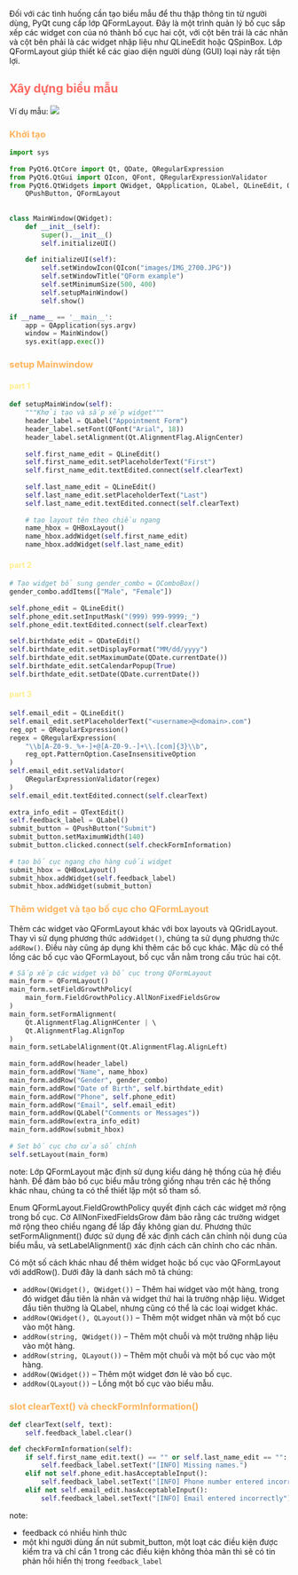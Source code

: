 Đối với các tình huống cần tạo biểu mẫu để thu thập thông tin từ người dùng, PyQt cung cấp lớp QFormLayout. Đây là một trình quản lý bố cục sắp xếp các widget con của nó thành bố cục hai cột, với cột bên trái là các nhãn và cột bên phải là các widget nhập liệu như QLineEdit hoặc QSpinBox. Lớp QFormLayout giúp thiết kế các giao diện người dùng (GUI) loại này rất tiện lợi.

## <span style="color:rgb(255, 105, 97)">Xây dựng biểu mẫu</span> 
Ví dụ mẫu:
![](Pasted%20image%2020240803232500.png)
### <span style="color:rgb(255, 179, 91)">Khởi tạo</span> 
```python
import sys  
  
from PyQt6.QtCore import Qt, QDate, QRegularExpression  
from PyQt6.QtGui import QIcon, QFont, QRegularExpressionValidator  
from PyQt6.QtWidgets import QWidget, QApplication, QLabel, QLineEdit, QHBoxLayout, QComboBox, QDateEdit, QTextEdit, \  
    QPushButton, QFormLayout  
  
  
class MainWindow(QWidget):  
    def __init__(self):  
        super().__init__()  
        self.initializeUI()  
  
    def initializeUI(self):  
        self.setWindowIcon(QIcon("images/IMG_2700.JPG"))  
        self.setWindowTitle("QForm example")  
        self.setMinimumSize(500, 400)  
        self.setupMainWindow()  
        self.show()

if __name__ == '__main__':  
    app = QApplication(sys.argv)  
    window = MainWindow()  
    sys.exit(app.exec())
```

### <span style="color:rgb(255, 179, 91)">setup Mainwindow</span> 
#### <span style="color:rgb(255, 238, 140)">part 1
</span> 

```python
def setupMainWindow(self):  
    """Khởi tạo và sắp xếp widget"""  
    header_label = QLabel("Appointment Form")  
    header_label.setFont(QFont("Arial", 18))  
    header_label.setAlignment(Qt.AlignmentFlag.AlignCenter)  
  
    self.first_name_edit = QLineEdit()  
    self.first_name_edit.setPlaceholderText("First")  
    self.first_name_edit.textEdited.connect(self.clearText)  
  
    self.last_name_edit = QLineEdit()  
    self.last_name_edit.setPlaceholderText("Last")  
    self.last_name_edit.textEdited.connect(self.clearText)  
  
    # tạo layout tên theo chiều ngang  
    name_hbox = QHBoxLayout()  
    name_hbox.addWidget(self.first_name_edit)  
    name_hbox.addWidget(self.last_name_edit)
```

#### <span style="color:rgb(255, 238, 140)">part 2</span> 
```python
# Tạo widget bổ sung gender_combo = QComboBox()  
gender_combo.addItems(["Male", "Female"])  
  
self.phone_edit = QLineEdit()  
self.phone_edit.setInputMask("(999) 999-9999;_")  
self.phone_edit.textEdited.connect(self.clearText)  
  
self.birthdate_edit = QDateEdit()  
self.birthdate_edit.setDisplayFormat("MM/dd/yyyy")  
self.birthdate_edit.setMaximumDate(QDate.currentDate())  
self.birthdate_edit.setCalendarPopup(True)  
self.birthdate_edit.setDate(QDate.currentDate())
```

#### <span style="color:rgb(255, 238, 140)">part 3</span> 
```python
self.email_edit = QLineEdit()  
self.email_edit.setPlaceholderText("<username>@<domain>.com")  
reg_opt = QRegularExpression()  
regex = QRegularExpression(  
    "\\b[A-Z0-9._%+-]+@[A-Z0-9.-]+\\.[com]{3}\\b",  
    reg_opt.PatternOption.CaseInsensitiveOption  
)  
self.email_edit.setValidator(  
    QRegularExpressionValidator(regex)  
)  
self.email_edit.textEdited.connect(self.clearText)  
  
extra_info_edit = QTextEdit()  
self.feedback_label = QLabel()  
submit_button = QPushButton("Submit")  
submit_button.setMaximumWidth(140)  
submit_button.clicked.connect(self.checkFormInformation)  
  
# tạo bố cục ngang cho hàng cuối widget  
submit_hbox = QHBoxLayout()  
submit_hbox.addWidget(self.feedback_label)  
submit_hbox.addWidget(submit_button)
```

### <span style="color:rgb(255, 179, 91)">Thêm widget và tạo bố cục cho QFormLayout</span> 
Thêm các widget vào QFormLayout khác với box layouts và QGridLayout. Thay vì sử dụng phương thức `addWidget()`, chúng ta sử dụng phương thức `addRow()`. Điều này cũng áp dụng khi thêm các bố cục khác. Mặc dù có thể lồng các bố cục vào QFormLayout, bố cục vẫn nằm trong cấu trúc hai cột.

```python
# Sắp xếp các widget và bố cục trong QFormLayout  
main_form = QFormLayout()  
main_form.setFieldGrowthPolicy(  
    main_form.FieldGrowthPolicy.AllNonFixedFieldsGrow  
)  
main_form.setFormAlignment(  
    Qt.AlignmentFlag.AlignHCenter | \  
    Qt.AlignmentFlag.AlignTop  
)  
main_form.setLabelAlignment(Qt.AlignmentFlag.AlignLeft)  
  
main_form.addRow(header_label)  
main_form.addRow("Name", name_hbox)  
main_form.addRow("Gender", gender_combo)  
main_form.addRow("Date of Birth", self.birthdate_edit)  
main_form.addRow("Phone", self.phone_edit)  
main_form.addRow("Email", self.email_edit)  
main_form.addRow(QLabel("Comments or Messages"))  
main_form.addRow(extra_info_edit)  
main_form.addRow(submit_hbox)  
  
# Set bố cục cho cửa sổ chính  
self.setLayout(main_form)
```

note:
Lớp QFormLayout mặc định sử dụng kiểu dáng hệ thống của hệ điều hành. Để đảm bảo bố cục biểu mẫu trông giống nhau trên các hệ thống khác nhau, chúng ta có thể thiết lập một số tham số.

Enum QFormLayout.FieldGrowthPolicy quyết định cách các widget mở rộng trong bố cục. Cờ AllNonFixedFieldsGrow đảm bảo rằng các trường widget mở rộng theo chiều ngang để lấp đầy không gian dư. Phương thức setFormAlignment() được sử dụng để xác định cách căn chỉnh nội dung của biểu mẫu, và setLabelAlignment() xác định cách căn chỉnh cho các nhãn.

Có một số cách khác nhau để thêm widget hoặc bố cục vào QFormLayout với addRow(). Dưới đây là danh sách mô tả chúng:

- `addRow(QWidget(), QWidget())` – Thêm hai widget vào một hàng, trong đó widget đầu tiên là nhãn và widget thứ hai là trường nhập liệu. Widget đầu tiên thường là QLabel, nhưng cũng có thể là các loại widget khác.
- `addRow(QWidget(), QLayout())` – Thêm một widget nhãn và một bố cục vào một hàng.
- `addRow(string, QWidget())` – Thêm một chuỗi và một trường nhập liệu vào một hàng.
- `addRow(string, QLayout())` – Thêm một chuỗi và một bố cục vào một hàng.
- `addRow(QWidget())` – Thêm một widget đơn lẻ vào bố cục.
- `addRow(QLayout())` – Lồng một bố cục vào biểu mẫu.

### <span style="color:rgb(255, 179, 91)">slot clearText() và checkFormInformation()</span> 

```python
def clearText(self, text):  
    self.feedback_label.clear()  
```

```python
def checkFormInformation(self):  
    if self.first_name_edit.text() == "" or self.last_name_edit == "":  
        self.feedback_label.setText("[INFO] Missing names.")  
    elif not self.phone_edit.hasAcceptableInput():  
        self.feedback_label.setText("[INFO] Phone number entered incorrectly")  
    elif not self.email_edit.hasAcceptableInput():  
        self.feedback_label.setText("[INFO] Email entered incorrectly")
```
note:
- feedback có nhiều hình thức
- một khi người dùng ấn nút submit_button, một loạt các điều kiện được kiểm tra và chỉ cần 1 trong các điều kiện không thỏa mãn thì sẽ có tin phản hồi hiển thị trong `feedback_label`